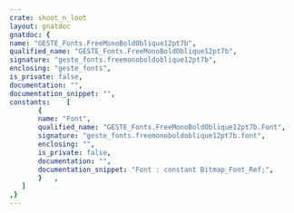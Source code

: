 ```yaml
---
crate: shoot_n_loot
layout: gnatdoc
gnatdoc: {
name: "GESTE_Fonts.FreeMonoBoldOblique12pt7b",
qualified_name: "GESTE_Fonts.FreeMonoBoldOblique12pt7b",
signature: "geste_fonts.freemonoboldoblique12pt7b",
enclosing: "geste_fonts",
is_private: false,
documentation: "",
documentation_snippet: "",
constants:    [
       {
       name: "Font",
       qualified_name: "GESTE_Fonts.FreeMonoBoldOblique12pt7b.Font",
       signature: "geste_fonts.freemonoboldoblique12pt7b.font",
       enclosing: "",
       is_private: false,
       documentation: "",
       documentation_snippet: "Font : constant Bitmap_Font_Ref;",
       }   ,
   ]
,}
---
```

